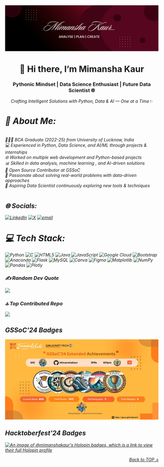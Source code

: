 <br>
    <img src="./images/Github banner.png">
<br>
<center>

# 👋 Hi there, I’m Mimansha Kaur
### Pythonic Mindset | Data Science Enthusiast | Future Data Scientist 🌐
<i>Crafting Intelligent Solutions with Python, Data & AI — One at a Time✨
</center>

# 💫 About Me:
<br>👩🏻‍🎓 BCA Graduate (2022-25) from University of Lucknow, India <br>💻 Experienced in Python, Data Science, and AI/ML through projects & internships<br>🌐 Worked on multiple web development and Python-based projects<br>📊 Skilled in data analysis, machine learning , and AI-driven solutions<br>🌱 Open Source Contributor at GSSoC<br>🚀 Passionate about solving real-world problems with data-driven approaches<br>🎯 Aspiring Data Scientist continuously exploring new tools & techniques<br><br>


## 🌐 Socials:
[![LinkedIn](https://img.shields.io/badge/LinkedIn-%230077B5.svg?logo=linkedin&logoColor=white)](https://linkedin.com/in/https://www.linkedin.com/in/mimansha-kaur-9b0514256) [![X](https://img.shields.io/badge/X-black.svg?logo=X&logoColor=white)](https://x.com/https://x.com/KaurMimansha?t=8ZPSn-dMmBi9ptyI2NXARg&s=09) [![email](https://img.shields.io/badge/Email-D14836?logo=gmail&logoColor=white)](mailto:mimanshakaurherba@gmail.com) 


# 💻 Tech Stack:
![Python](https://img.shields.io/badge/python-3670A0?style=for-the-badge&logo=python&logoColor=ffdd54) ![C](https://img.shields.io/badge/c-%2300599C.svg?style=for-the-badge&logo=c&logoColor=white) ![HTML5](https://img.shields.io/badge/html5-%23E34F26.svg?style=for-the-badge&logo=html5&logoColor=white) ![Java](https://img.shields.io/badge/java-%23ED8B00.svg?style=for-the-badge&logo=openjdk&logoColor=white) ![JavaScript](https://img.shields.io/badge/javascript-%23323330.svg?style=for-the-badge&logo=javascript&logoColor=%23F7DF1E) ![Google Cloud](https://img.shields.io/badge/GoogleCloud-%234285F4.svg?style=for-the-badge&logo=google-cloud&logoColor=white) ![Bootstrap](https://img.shields.io/badge/bootstrap-%238511FA.svg?style=for-the-badge&logo=bootstrap&logoColor=white) ![Anaconda](https://img.shields.io/badge/Anaconda-%2344A833.svg?style=for-the-badge&logo=anaconda&logoColor=white) ![Flask](https://img.shields.io/badge/flask-%23000.svg?style=for-the-badge&logo=flask&logoColor=white) ![MySQL](https://img.shields.io/badge/mysql-4479A1.svg?style=for-the-badge&logo=mysql&logoColor=white) ![Canva](https://img.shields.io/badge/Canva-%2300C4CC.svg?style=for-the-badge&logo=Canva&logoColor=white) ![Figma](https://img.shields.io/badge/figma-%23F24E1E.svg?style=for-the-badge&logo=figma&logoColor=white) ![Matplotlib](https://img.shields.io/badge/Matplotlib-%23ffffff.svg?style=for-the-badge&logo=Matplotlib&logoColor=black) ![NumPy](https://img.shields.io/badge/numpy-%23013243.svg?style=for-the-badge&logo=numpy&logoColor=white) ![Pandas](https://img.shields.io/badge/pandas-%23150458.svg?style=for-the-badge&logo=pandas&logoColor=white) ![Plotly](https://img.shields.io/badge/Plotly-%233F4F75.svg?style=for-the-badge&logo=plotly&logoColor=white)

### ✍️ Random Dev Quote
![](https://quotes-github-readme.vercel.app/api?type=horizontal&theme=merko )
### 🔝 Top Contributed Repo
![](https://github-contributor-stats.vercel.app/api?username=MimanshaKaur&limit=5&theme=dark&combine_all_yearly_contributions=true)

## GSSoC'24 Badges
<img src="./images/gssoc.jpg">

## Hacktoberfest'24 Badges
[![An image of @mimanshakaur's Holopin badges, which is a link to view their full Holopin profile](https://holopin.me/mimanshakaur)](https://holopin.io/@mimanshakaur)


<p align="right"><a href="#top">Back to TOP 🔝 </a></p>
